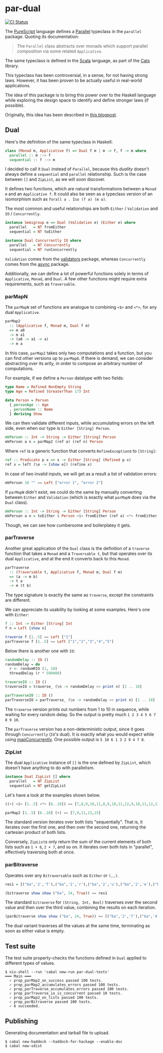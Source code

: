 # par-dual

[![CI Status](https://github.com/gvolpe/par-dual/workflows/Haskell%20CI/badge.svg)](https://github.com/gvolpe/par-dual/actions)

The [PureScript](https://www.purescript.org/) language defines a [Parallel](https://pursuit.purescript.org/packages/purescript-parallel/4.0.0/docs/Control.Parallel.Class#t:Parallel) typeclass in the `parallel` package. Quoting its documentation:

> The `Parallel` class abstracts over monads which support parallel composition via some related `Applicative`.

The same typeclass is defined in the [Scala](https://www.scala-lang.org/) language, as part of the [Cats](https://typelevel.org/cats/typeclasses/parallel.html) library.

This typeclass has been controversial, in a sense, for not having strong laws. However, it has been proven to be actually useful in real-world applications.

The idea of this package is to bring this power over to the Haskell language while exploring the design space to identify and define stronger laws (if possible).

Originally, this idea has been described in [this blogpost](https://gvolpe.github.io/blog/parallel-typeclass-for-haskell/).

## Dual

Here's the definition of the same typeclass in Haskell:

```haskell
class (Monad m, Applicative f) => Dual f m | m -> f, f -> m where
  parallel :: m :~> f
  sequential :: f :~> m
```

I decided to call it `Dual` instead of `Parallel`, because this *duality* doesn't always define a `sequential` and `parallel` relationship. Such is the case between `[]` and `ZipList`, as we will soon discover.

It defines two functions, which are natural transformations between a `Monad m` and an `Applicative f`. It could also be seen as a typeclass version of an isomorphism such as `forall a . Iso (f a) (m a)`.

The most common and useful relationships are both `Either` / `Validation` and `IO` / `Concurrently`.

```haskell
instance Semigroup e => Dual (Validation e) (Either e) where
  parallel   = NT fromEither
  sequential = NT toEither

instance Dual Concurrently IO where
  parallel   = NT Concurrently
  sequential = NT runConcurrently
```

`Validation` comes from the [validators](https://hackage.haskell.org/package/validators) package, whereas `Concurrently` comes from the [async](https://hackage.haskell.org/package/async) package.

Additionally, we can define a lot of powerful functions solely in terms of `Applicative`, `Monad`, and `Dual`. A few other functions might require extra requirements, such as `Traversable`.

### parMapN

The `parMapN` set of functions are analogue to combining `<$>` and `<*>`, for any dual `Applicative`.

```haskell
parMap2
  :: (Applicative f, Monad m, Dual f m)
  => m a0
  -> m a1
  -> (a0 -> a1 -> a)
  -> m a
```

In this case, `parMap2` takes only two computations and a function, but you can find other versions up to `parMap6`. If there is demand, we can consider abstracting over its arity, in order to compose an arbitrary number of computations.

For example, if we define a `Person` datatype with two fields:

```haskell
type Name = Refined NonEmpty String
type Age = Refined (GreaterThan 17) Int

data Person = Person
  { personAge :: Age
  , personName :: Name
  } deriving Show
```

We can then validate different inputs, while accumulating errors on the left side, even when our type is `Either [String] Person`.

```haskell
mkPerson :: Int -> String -> Either [String] Person
mkPerson a n = parMap2 (ref a) (ref n) Person
```

Where `ref` is a generic function that converts `RefineException`s to `[String]`:

```haskell
ref :: Predicate p x => x -> Either [String] (Refined p x)
ref x = left (\e -> [show e]) (refine x)
```

In case of two invalid inputs, we will get as a result a list of validation errors:

```haskell
mkPerson 10 "" == Left ["error 1", "error 2"]
```

If `parMapN` didn't exist, we could do the same by manually converting between `Either` and `Validation` (which is exactly what `parMapN` does via the `Dual` class).

```haskell
mkPerson :: Int -> String -> Either [String] Person
mkPerson a n = toEither $ Person <$> fromEither (ref a) <*> fromEither (ref n)
```

Though, we can see how cumbersome and boilerplatey it gets.

### parTraverse

Another great application of the `Dual` class is the definition of a `traverse` function that takes a `Monad` and a `Traversable t`, but that operates over its dual `Applicative`, and at the end it converts back to this `Monad`.

```haskell
parTraverse
  :: (Traversable t, Applicative f, Monad m, Dual f m)
  => (a -> m b)
  -> t a
  -> m (t b)
```

The type signature is exactly the same as `traverse`, except the constraints are different.

We can appreciate its usability by looking at some examples. Here's one with `Either`:

```haskell
f :: Int -> Either [String] Int
f n = Left [show n]

traverse f [1..5] == Left ["1"]
parTraverse f [1..5] == Left ["1","2","3","4","5"]
```

Below there is another one with `IO`:

```haskell
randomDelay :: IO ()
randomDelay = do
  r <- randomRIO (1, 10)
  threadDelay (r * 500000)

traverseIO :: IO ()
traverseIO = traverse_ (\n -> randomDelay >> print n) [1 .. 10]

parTraverseIO :: IO ()
parTraverseIO = parTraverse_ (\n -> randomDelay >> print n) [1 .. 10]
```

The `traverse` version prints out numbers from 1 to 10 in sequence, while waiting for every random delay. So the output is pretty much `1 2 3 4 5 6 7 8 9 10`.

The `parTraverse` version has a non-deterministic output, since it goes through `Concurrently` (`IO`'s dual). It is exactly what you would expect while using [mapConcurrently](https://hackage.haskell.org/package/async-2.2.2/docs/Control-Concurrent-Async.html#v:mapConcurrently). One possible output is `5 10 6 1 3 2 9 4 7 8`.

### ZipList

The dual `Applicative` instance of `[]` is the one defined by `ZipList`, which doesn't have anything to do with parallelism.

```haskell
instance Dual ZipList [] where
  parallel   = NT ZipList
  sequential = NT getZipList
```

Let's have a look at the examples shown below.

```haskell
((+) <$> [1..5] <*> [6..10]) == [7,8,9,10,11,8,9,10,11,12,9,10,11,12,13,10,11,12,13,14,11,12,13,14,15]

parMap2 [1..5] [6..10] (+) == [7,9,11,13,15]
```

The standard version iterates over both lists "sequentially". That is, it iterates over the first one, and then over the second one, returning the cartesian product of both lists.

Conversely, `ZipList`s only return the sum of the current elements of both lists such as `1 + 6`, `2 + 7`, and so on. It iterates over both lists in "parallel", effectively traversing both at once.

### parBitraverse

Operates over any `Bitraversable` such as `Either` or `(,,)`.

```haskell
res1 = [("ba",'2','T'),("ba",'2','r'),("ba",'2','u'),("ba",'2','e'),("ba",'4','T'),("ba",'4','r'),("ba",'4','u'),("ba",'4','e')]

(bitraverse show show ("ba", 24, True)) == res1
```

The standard `bitraverse` for `(String, Int, Bool)` traverses over the second value and then over the third value, combining the results on each iteration.

```haskell
(parBitraverse show show ("ba", 24, True)) == [("ba",'2','T'),("ba",'4','r')]
```

The dual variant traverses all the values at the same time, terminating as soon as either value is empty.

## Test suite

The test suite property-checks the functions defined in `Dual` applied to different types of values.

```
$ nix-shell --run 'cabal new-run par-dual-tests'
━━━ Main ━━━
  ✓ prop_parMap2_on_success passed 100 tests.
  ✓ prop_parMap2_accumulates_errors passed 100 tests.
  ✓ prop_parTraverse_accumulates_errors passed 100 tests.
  ✓ prop_parTraverse_io_is_concurrent passed 10 tests.
  ✓ prop_parMap2_on_lists passed 100 tests.
  ✓ prop_parBitraverse passed 100 tests.
  ✓ 6 succeeded.
```

## Publishing

Generating documentation and tarball file to upload.

```
$ cabal new-haddock --haddock-for-hackage --enable-doc
$ cabal new-sdist
